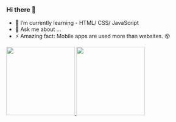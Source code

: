### Hi there 👋

- 🌱 I’m currently learning  - HTML/ CSS/ JavaScript
- 💬 Ask me about ...
- ⚡ Amazing fact: Mobile apps are used more than websites. 😮

 <div>
  <a href="https://github.com/BrayanNascimento">
  <img height="180em" src="https://github-readme-stats.vercel.app/api?username=BrayanNascimento&show_icons=true&theme=dracula&include_all_commits=true&count_private=true"/>
  <img height="180em" src="https://github-readme-stats.vercel.app/api/top-langs/?username=BrayanNascimento&layout=compact&langs_count=7&theme=dracula"/>
</div>


